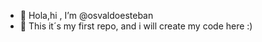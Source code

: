 - 👋 Hola,hi , I’m @osvaldoesteban
- 👀 This it´s my first repo, and i will create my code here :)


<!---
osvaldoesteban/osvaldoesteban is a ✨ special ✨ repository because its `README.md` (this file) appears on your GitHub profile.
You can click the Preview link to take a look at your changes.
--->
